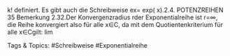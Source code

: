 k!
definiert. Es gibt auch die Schreibweise ex= exp( x).2.4. POTENZREIHEN 35
Bemerkung 2.32.Der Konvergenzradius rder Exponentialreihe ist r=∞, die Reihe konvergiert also
für alle x∈C, da mit dem Quotientenkriterium für alle x∈Cgilt:
lim

   Tags & Topics:
   #Schreibweise
   #Exponentialreihe